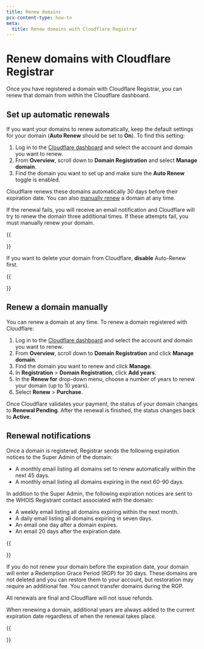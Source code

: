 ```yaml
---
title: Renew domains
pcx-content-type: how-to
meta:
  title: Renew domains with Cloudflare Registrar
---
```


# Renew domains with Cloudflare Registrar

Once you have registered a domain with Cloudflare Registrar, you can renew that domain from within the Cloudflare dashboard.

## Set up automatic renewals

If you want your domains to renew automatically, keep the default settings for your domain (**Auto Renew** should be set to **On**). To find this setting:

1. Log in to the [Cloudflare dashboard](https://dash.cloudflare.com/login) and select the account and domain you want to renew.
2. From **Overview**, scroll down to **Domain Registration** and select **Manage domain**.
3. Find the domain you want to set up and make sure the **Auto Renew** toggle is enabled.

Cloudflare renews these domains automatically 30 days before their expiration date. You can also [manually renew](#renew-a-domain-manually) a domain at any time.

If the renewal fails, you will receive an email notification and Cloudflare will try to renew the domain three additional times. If these attempts fail, you must manually renew your domain.

{{<Aside type="note">}}

If you want to delete your domain from Cloudflare, **disable** Auto-Renew first.

{{</Aside>}}

## Renew a domain manually

You can renew a domain at any time. To renew a domain registered with Cloudflare:

1. Log in to the [Cloudflare dashboard](https://dash.cloudflare.com/login) and select the account and domain you want to renew.
2. From **Overview**, scroll down to **Domain Registration** and click **Manage domain**.
3. Find the domain you want to renew and click **Manage**.
4. In **Registration** > **Domain Registration**, click **Add years**.
5. In the **Renew for** drop-down menu, choose a number of years to renew your domain (up to 10 years).
6. Select **Renew** > **Purchase**.

Once Cloudflare validates your payment, the status of your domain changes to **Renewal Pending**. After the renewal is finished, the status changes back to **Active**.

## Renewal notifications

Once a domain is registered, Registrar sends the following expiration notices to the Super Admin of the domain:

* A monthly email listing all domains set to renew automatically within the next 45 days.
* A monthly email listing all domains expiring in the next 60-90 days.

In addition to the Super Admin, the following expiration notices are sent to the WHOIS Registrant contact associated with the domain:

* A weekly email listing all domains expiring within the next month.
* A daily email listing all domains expiring in seven days.
* An email one day after a domain expires.
* An email 20 days after the expiration date.

{{<Aside type="note">}}

If you do not renew your domain before the expiration date, your domain will enter a Redemption Grace Period (RGP) for 30 days. These domains are not deleted and you can restore them to your account, but restoration may require an additional fee. You cannot transfer domains during the RGP.

All renewals are final and Cloudflare will not issue refunds.

When renewing a domain, additional years are always added to the current expiration date regardless of when the renewal takes place.

{{</Aside>}}
